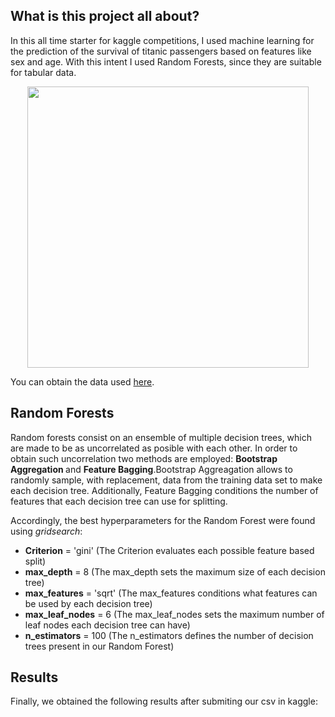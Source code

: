 ## What is this project all about?
In this all time starter for kaggle competitions, I used machine learning for the prediction of the survival of titanic passengers based on features like sex and age. 
With this intent I used Random Forests, since they are suitable for tabular data.

<p align = "center">
  <img src="https://cdn.britannica.com/79/4679-050-BC127236/Titanic.jpg" width="450" >
</p>

You can obtain the data used <a href="https://www.kaggle.com/competitions/titanic/data">here</a>.

## Random Forests
Random forests consist on an ensemble of multiple decision trees, which are made to be as uncorrelated as posible with each other. In order to obtain such uncorrelation two methods are employed: <strong> Bootstrap Aggregation </strong> and <strong> Feature Bagging</strong>.Bootstrap Aggreagation allows to randomly sample, with replacement, data from the training data set to make each decision tree. Additionally, Feature Bagging conditions the number of features that each decision tree can use for splitting. 

Accordingly, the best hyperparameters for the Random Forest were found using <i>gridsearch</i>:

 <ul>
  <li><strong>Criterion</strong> = 'gini' (The Criterion evaluates each possible feature based split)</li>
  <li><strong>max_depth</strong> = 8 (The max_depth sets the maximum size of each decision tree)</li>
  <li><strong>max_features</strong> = 'sqrt' (The max_features conditions what features can be used by each decision tree)</li>
  <li><strong>max_leaf_nodes</strong> = 6 (The max_leaf_nodes sets the maximum number of leaf nodes each decision tree can have)</li>
  <li><strong>n_estimators</strong> = 100 (The n_estimators defines the number of decision trees present in our Random Forest)</li>
</ul> 

## Results
Finally, we obtained the following results after submiting our csv in kaggle:
